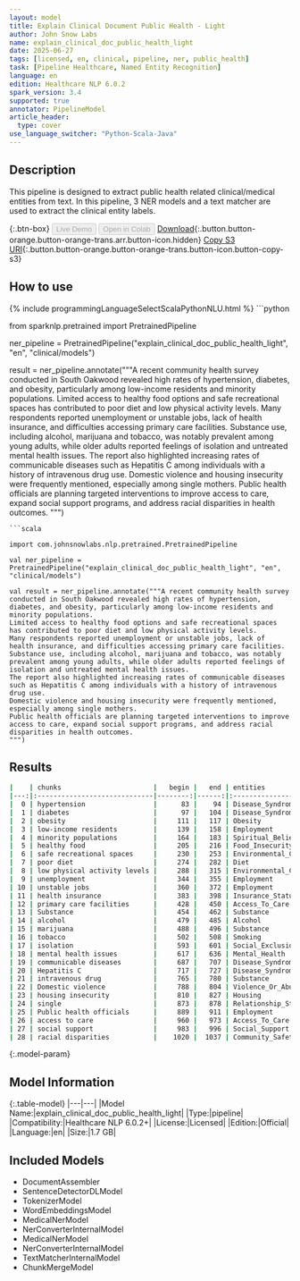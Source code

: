 ```yaml
---
layout: model
title: Explain Clinical Document Public Health - Light
author: John Snow Labs
name: explain_clinical_doc_public_health_light
date: 2025-06-27
tags: [licensed, en, clinical, pipeline, ner, public_health]
task: [Pipeline Healthcare, Named Entity Recognition]
language: en
edition: Healthcare NLP 6.0.2
spark_version: 3.4
supported: true
annotator: PipelineModel
article_header:
  type: cover
use_language_switcher: "Python-Scala-Java"
---
```


## Description

This pipeline is designed to extract public health related clinical/medical entities from text. In this pipeline, 3 NER models and a text matcher are used to extract the clinical entity labels.

{:.btn-box}
<button class="button button-orange" disabled>Live Demo</button>
<button class="button button-orange" disabled>Open in Colab</button>
[Download](https://s3.amazonaws.com/auxdata.johnsnowlabs.com/clinical/models/explain_clinical_doc_public_health_light_en_6.0.2_3.4_1751041663258.zip){:.button.button-orange.button-orange-trans.arr.button-icon.hidden}
[Copy S3 URI](s3://auxdata.johnsnowlabs.com/clinical/models/explain_clinical_doc_public_health_light_en_6.0.2_3.4_1751041663258.zip){:.button.button-orange.button-orange-trans.button-icon.button-copy-s3}

## How to use



<div class="tabs-box" markdown="1">
{% include programmingLanguageSelectScalaPythonNLU.html %}
```python

from sparknlp.pretrained import PretrainedPipeline

ner_pipeline = PretrainedPipeline("explain_clinical_doc_public_health_light", "en", "clinical/models")

result = ner_pipeline.annotate("""A recent community health survey conducted in South Oakwood revealed high rates of hypertension, diabetes, and obesity, particularly among low-income residents and minority populations. 
Limited access to healthy food options and safe recreational spaces has contributed to poor diet and low physical activity levels.
Many respondents reported unemployment or unstable jobs, lack of health insurance, and difficulties accessing primary care facilities. 
Substance use, including alcohol, marijuana and tobacco, was notably prevalent among young adults, while older adults reported feelings of isolation and untreated mental health issues.
The report also highlighted increasing rates of communicable diseases such as Hepatitis C among individuals with a history of intravenous drug use. 
Domestic violence and housing insecurity were frequently mentioned, especially among single mothers.
Public health officials are planning targeted interventions to improve access to care, expand social support programs, and address racial disparities in health outcomes.
""")

```
```scala

import com.johnsnowlabs.nlp.pretrained.PretrainedPipeline

val ner_pipeline = PretrainedPipeline("explain_clinical_doc_public_health_light", "en", "clinical/models")

val result = ner_pipeline.annotate("""A recent community health survey conducted in South Oakwood revealed high rates of hypertension, diabetes, and obesity, particularly among low-income residents and minority populations. 
Limited access to healthy food options and safe recreational spaces has contributed to poor diet and low physical activity levels.
Many respondents reported unemployment or unstable jobs, lack of health insurance, and difficulties accessing primary care facilities. 
Substance use, including alcohol, marijuana and tobacco, was notably prevalent among young adults, while older adults reported feelings of isolation and untreated mental health issues.
The report also highlighted increasing rates of communicable diseases such as Hepatitis C among individuals with a history of intravenous drug use. 
Domestic violence and housing insecurity were frequently mentioned, especially among single mothers.
Public health officials are planning targeted interventions to improve access to care, expand social support programs, and address racial disparities in health outcomes.
""")

```
</div>

## Results

```bash
|    | chunks                       |   begin |   end | entities                  |
|---:|:-----------------------------|--------:|------:|:--------------------------|
|  0 | hypertension                 |      83 |    94 | Disease_Syndrome_Disorder |
|  1 | diabetes                     |      97 |   104 | Disease_Syndrome_Disorder |
|  2 | obesity                      |     111 |   117 | Obesity                   |
|  3 | low-income residents         |     139 |   158 | Employment                |
|  4 | minority populations         |     164 |   183 | Spiritual_Beliefs         |
|  5 | healthy food                 |     205 |   216 | Food_Insecurity           |
|  6 | safe recreational spaces     |     230 |   253 | Environmental_Condition   |
|  7 | poor diet                    |     274 |   282 | Diet                      |
|  8 | low physical activity levels |     288 |   315 | Environmental_Condition   |
|  9 | unemployment                 |     344 |   355 | Employment                |
| 10 | unstable jobs                |     360 |   372 | Employment                |
| 11 | health insurance             |     383 |   398 | Insurance_Status          |
| 12 | primary care facilities      |     428 |   450 | Access_To_Care            |
| 13 | Substance                    |     454 |   462 | Substance                 |
| 14 | alcohol                      |     479 |   485 | Alcohol                   |
| 15 | marijuana                    |     488 |   496 | Substance                 |
| 16 | tobacco                      |     502 |   508 | Smoking                   |
| 17 | isolation                    |     593 |   601 | Social_Exclusion          |
| 18 | mental health issues         |     617 |   636 | Mental_Health             |
| 19 | communicable diseases        |     687 |   707 | Disease_Syndrome_Disorder |
| 20 | Hepatitis C                  |     717 |   727 | Disease_Syndrome_Disorder |
| 21 | intravenous drug             |     765 |   780 | Substance                 |
| 22 | Domestic violence            |     788 |   804 | Violence_Or_Abuse         |
| 23 | housing insecurity           |     810 |   827 | Housing                   |
| 24 | single                       |     873 |   878 | Relationship_Status       |
| 25 | Public health officials      |     889 |   911 | Employment                |
| 26 | access to care               |     960 |   973 | Access_To_Care            |
| 27 | social support               |     983 |   996 | Social_Support            |
| 28 | racial disparities           |    1020 |  1037 | Community_Safety          |
```

{:.model-param}
## Model Information

{:.table-model}
|---|---|
|Model Name:|explain_clinical_doc_public_health_light|
|Type:|pipeline|
|Compatibility:|Healthcare NLP 6.0.2+|
|License:|Licensed|
|Edition:|Official|
|Language:|en|
|Size:|1.7 GB|

## Included Models

- DocumentAssembler
- SentenceDetectorDLModel
- TokenizerModel
- WordEmbeddingsModel
- MedicalNerModel
- NerConverterInternalModel
- MedicalNerModel
- NerConverterInternalModel
- TextMatcherInternalModel
- ChunkMergeModel